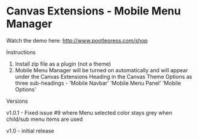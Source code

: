 Canvas Extensions - Mobile Menu Manager
=======================================



Watch the demo here: http://www.pootlepress.com/shop

Instructions

1. Install zip file as a plugin (not a theme)
2. Mobile Menu Manager will be turned on automatically and will appear under the Canvas Extensions Heading in the Canvas Theme Options as three sub-headings - 'Mobile Navbar' 'Mobile Menu Panel' 'Mobile Options'

Versions

v1.0.1 - Fixed issue #9 where Menu selected color stays grey when child/sub menu items are used

v1.0 - initial release
